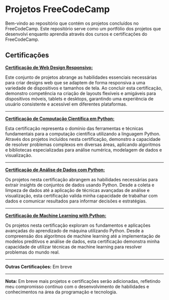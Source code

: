 # Projetos FreeCodeCamp

Bem-vindo ao repositório que contém os projetos concluídos no FreeCodeCamp. Este repositório serve como um portfólio dos projetos que desenvolvi enquanto aprendia através dos cursos e certificações do FreeCodeCamp.

## Certificações 

**[Certificação de Web Design Responsivo:](ResponsiveWebDesign/)**

Este conjunto de projetos abrange as habilidades essenciais necessárias para criar designs web que se adaptem de forma responsiva a uma variedade de dispositivos e tamanhos de tela. Ao concluir esta certificação, demonstro competência na criação de layouts flexíveis e amigáveis para dispositivos móveis, tablets e desktops, garantindo uma experiência de usuário consistente e acessível em diferentes plataformas.

---

**[Certificação de Computação Científica em Python:](ScientificComputingPython/)**

Esta certificação representa o domínio das ferramentas e técnicas fundamentais para a computação científica utilizando a linguagem Python. Através dos projetos incluídos nesta certificação, demonstro a capacidade de resolver problemas complexos em diversas áreas, aplicando algoritmos e bibliotecas especializadas para análise numérica, modelagem de dados e visualização.

---

**[Certificação de Análise de Dados com Python:](DataAnalysisPython/)**

Os projetos nesta certificação abrangem as habilidades necessárias para extrair insights de conjuntos de dados usando Python. Desde a coleta e limpeza de dados até a aplicação de técnicas avançadas de análise e visualização, esta certificação valida minha capacidade de trabalhar com dados e comunicar resultados para informar decisões e estratégias.

---

**[Certificação de Machine Learning with Python:](MachineLearningPython/)**

Os projetos nesta certificação exploram os fundamentos e aplicações avançadas do aprendizado de máquina utilizando Python. Desde a compreensão dos algoritmos de machine learning até a implementação de modelos preditivos e análise de dados, esta certificação demonstra minha capacidade de utilizar técnicas de machine learning para resolver problemas do mundo real.

---

**Outras Certificações:**
Em breve

---

**Nota:** Em breve mais projetos e certificações serão adicionadas, refletindo meu compromisso contínuo com o desenvolvimento de habilidades e conhecimentos na área da programação e tecnologia.
